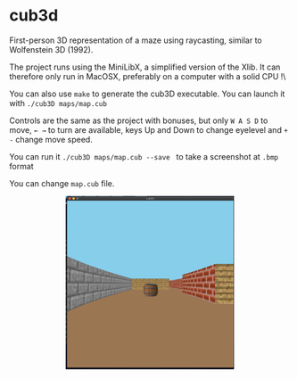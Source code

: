 # cub3d
First-person 3D representation of a maze using raycasting, similar to Wolfenstein 3D (1992).

The project runs using the MiniLibX, a simplified version of the Xlib. It can therefore only run in MacOSX, preferably on a computer with a solid CPU !\

You can also use ``make`` to generate the cub3D executable. You can launch it with ``./cub3D maps/map.cub``

Controls are the same as the project with bonuses, but only ``W A S D`` to move, ``← →`` to turn are available, keys  Up and Down to change eyelevel and ``+ -`` change move speed.

You can run it  ``./cub3D maps/map.cub --save `` to take a screenshot at ``.bmp`` format

You can change ``map.cub`` file.

<p align="center">
  <img src="https://github.com/vstarbear/school_21/blob/main/Cursus%2042/cub3D/screenshots.png" width="60%" />
</p>
